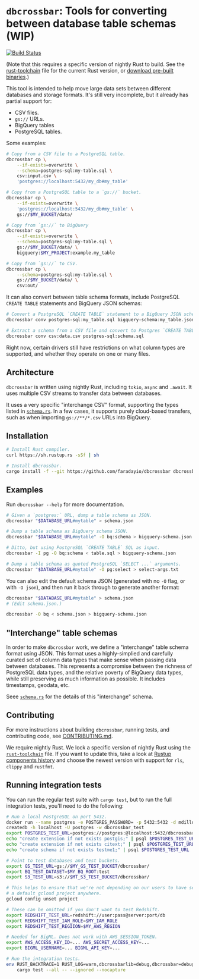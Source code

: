 # `dbcrossbar`: Tools for converting between database table schemas (WIP)

[![Build Status](https://travis-ci.org/faradayio/dbcrossbar.svg)](https://travis-ci.org/faradayio/dbcrossbar)

(Note that this requires a specific version of nightly Rust to build. See the [rust-toolchain](./rust-toolchain) file for the current Rust version, or [download pre-built binaries][releases].)

[releases]: https://github.com/faradayio/dbcrossbar/releases

This tool is intended to help move large data sets between different databases and storage formats. It's still very incomplete, but it already has partial support for:

- CSV files.
- `gs://` URLs.
- BigQuery tables
- PostgreSQL tables.

Some examples:

```sh
# Copy from a CSV file to a PostgreSQL table.
dbcrossbar cp \
    --if-exists=overwrite \
    --schema=postgres-sql:my-table.sql \
    csv:input.csv \
    'postgres://localhost:5432/my_db#my_table'

# Copy from a PostgreSQL table to a `gs://` bucket.
dbcrossbar cp \
    --if-exists=overwrite \
    'postgres://localhost:5432/my_db#my_table' \
    gs://$MY_BUCKET/data/

# Copy from `gs://` to BigQuery
dbcrossbar cp \
    --if-exists=overwrite \
    --schema=postgres-sql:my-table.sql \
    gs://$MY_BUCKET/data/ \
    bigquery:$MY_PROJECT:example.my_table

# Copy from `gs://` to CSV.
dbcrossbar cp \
    --schema=postgres-sql:my-table.sql \
    gs://$MY_BUCKET/data/ \
    csv:out/
```

It can also convert between table schema formats, include PostgreSQL `CREATE TABLE` statements and BigQuery JSON schemas:

```sh
# Convert a PostgreSQL `CREATE TABLE` statement to a BigQuery JSON schema.
dbcrossbar conv postgres-sql:my_table.sql bigquery-schema:my_table.json

# Extract a schema from a CSV file and convert to Postgres `CREATE TABLE`.
dbcrossbar conv csv:data.csv postgres-sql:schema.sql
```

Right now, certain drivers still have restrictions on what column types are supported, and whether they operate on one or many files.

## Architecture

`dbcrossbar` is written using nightly Rust, including `tokio`, `async` and `.await`. It uses multiple CSV streams to transfer data between databases.

It uses a very specific "interchange CSV" format, supporting the types listed in [`schema.rs`](./dbcrossbarlib/src/schema.rs). In a few cases, it supports purely cloud-based transfers, such as when importing `gs://**/*.csv` URLs into BigQuery.

## Installation

```sh
# Install Rust compiler.
curl https://sh.rustup.rs -sSf | sh

# Install dbcrossbar.
cargo install -f --git https://github.com/faradayio/dbcrossbar dbcrossbar
```

## Examples

Run `dbcrossbar --help` for more documentation.

```sh
# Given a `postgres:` URL, dump a table schema as JSON.
dbcrossbar "$DATABASE_URL#mytable" > schema.json

# Dump a table schema as BigQuery schema JSON.
dbcrossbar "$DATABASE_URL#mytable" -O bq:schema > bigquery-schema.json

# Ditto, but using PostgreSQL `CREATE TABLE` SQL as input.
dbcrossbar -I pg -O bq:schema < table.sql > bigquery-schema.json

# Dump a table schema as quoted PostgreSQL `SELECT ...` arguments.
dbcrossbar "$DATABASE_URL#mytable" -O pg:select > select-args.txt
```

You can also edit the default schema JSON (generated with no `-O` flag, or with `-O json`), and then run it back through to generate another format:

```sh
dbcrossbar "$DATABASE_URL#mytable" > schema.json
# (Edit schema.json.)

dbcrossbar -O bq < schema.json > bigquery-schema.json
```

## "Interchange" table schemas

In order to make `dbcrossbar` work, we define a "interchange" table schema format using JSON. This format uses a highly-simplied and carefully curated set of column data types that make sense when passing data between databases. This represents a compromise between the richness of PostgreSQL data types, and the relative poverty of BigQuery data types, while still preserving as much information as possible. It includes timestamps, geodata, etc.

Seee [`schema.rs`](./dbcrossbarlib/src/schema.rs) for the details of this "interchange" schema.

## Contributing

For more instructions about building `dbcrossbar`, running tests, and contributing code, see [CONTRIBUTING.md](./CONTRIBUTING.md).

We require nightly Rust. We lock a specific version of nightly Rust using the [`rust-toolchain`](./rust-toolchain) file. If you want to update this, take a look at [Rustup components history](https://mexus.github.io/rustup-components-history/) and choose the newest version with support for `rls`, `clippy` and `rustfmt`.

## Running integration tests

You can run the regular test suite with `cargo test`, but to run the full integration tests, you'll need to do the following:

```sh
# Run a local PostgreSQL on port 5432.
docker run --name postgres -e POSTGRES_PASSWORD= -p 5432:5432 -d mdillon/postgis
createdb -h localhost -U postgres -w dbcrossbar_test
export POSTGRES_TEST_URL=postgres://postgres:@localhost:5432/dbcrossbar_test
echo "create extension if not exists postgis;" | psql $POSTGRES_TEST_URL
echo "create extension if not exists citext;" | psql $POSTGRES_TEST_URL
echo "create schema if not exists testme1;" | psql $POSTGRES_TEST_URL

# Point to test databases and test buckets.
export GS_TEST_URL=gs://$MY_GS_TEST_BUCKET/dbcrossbar/
export BQ_TEST_DATASET=$MY_BQ_ROOT:test
export S3_TEST_URL=s3://$MT_S3_TEST_BUCKET/dbcrossbar/

# This helps to ensure that we're not depending on our users to have set
# a default gcloud project anywhere.
gcloud config unset project

# These can be omitted if you don't want to test Redshift.
export REDSHIFT_TEST_URL=redshift://user:pass@server:port/db
export REDSHIFT_TEST_IAM_ROLE=$MY_IAM_ROLE
export REDSHIFT_TEST_REGIION=$MY_AWS_REGION

# Needed for BigML. Does not work with AWS_SESSION_TOKEN.
export AWS_ACCESS_KEY_ID=... AWS_SECRET_ACCESS_KEY=...
export BIGML_USERNAME=... BIGML_API_KEY=...

# Run the integration tests.
env RUST_BACKTRACE=1 RUST_LOG=warn,dbcrossbarlib=debug,dbcrossbar=debug \
    cargo test --all -- --ignored --nocapture
```
